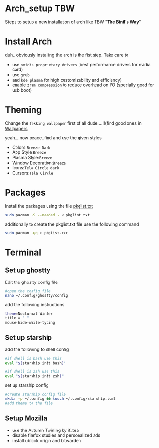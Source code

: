 # Arch_setup TBW
Steps to setup a new installation of arch like TBW "**The Binil's Way**"


# Install Arch
duh...obviously installing the arch is the fist step. Take care to
* use `nvidia proprietary drivers` (best performance drivers for nvidia card)
* use `grub` 
* and `kde plasma` for high customizability and efficiency)
* enable `zram compression` to reduce overhead on I/O (specially good for usb boot)

# Theming
Change the `fekking wallpaper` first of all dude....!!(find good ones in [Wallpapers](https://github.com/bin1l/Arch_setup/tree/main/Pictures/Wallpapers)

yeah....now peace..find and use the given styles
* Colors:`Breeze Dark`
* App Style:`Breeze`
* Plasma Style:`Breeze`
* Window Decoration:`Breeze`
* Icons:`Tela Circle dark`
* Cursors:`Tela Circle`

# Packages
Install the packages using the file [pkglist.txt](https://github.com/bin1l/Arch_setup/blob/main/pkglist.txt)
``` bash
sudo pacman -S --needed - < pkglist.txt
```
additionally to create the pkglist.txt file use the following command
```bash
sudo pacman -Qq > pkglist.txt
```
# Terminal 
## Set up ghostty
Edit the ghostty config file
```bash
#open the config file
nano ~/.config/ghostty/config
```
add the following instructions
```bash
theme=Nocturnal Winter
title = " "
mouse-hide-while-typing
```
## Set up starship
add the following to shell config
```bash
#if shell is bash use this
eval "$(starship init bash)"
```
```zsh
#if shell is zsh use this
eval "$(starship init zsh)"
```
set up starship config
``` bash
#create starship config file
mkdir -p ~/.config && touch ~/.config/starship.toml
#add theme to the file

```

## Setup Mozilla
* use the Autumn Twining by if_tea
* disable firefox studies and personalized ads
* install ublock origin and bitwarden







